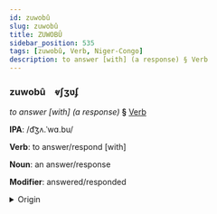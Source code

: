 ```yaml
---
id: zuwobû
slug: zuwobû
title: ZUWOBÛ
sidebar_position: 535
tags: [zuwobû, Verb, Niger-Congo]
description: to answer [with] (a response) § Verb
---
```


### zuwobû&emsp;<span kind="abugida">ⱴʃʒʋʄ</span>

*to answer [with] (a response)* **§** [Verb](../../tags/Verb)

**IPA**: /d͡ʒʌ.ˈwɑ.bu/

**Verb**: to answer/respond [with]

**Noun**: an answer/response

**Modifier**: answered/responded

<details>
    <summary>Origin</summary>
    Swahili jawabu /d͡ʒa'wa.bu/<br/>
    <em>Niger-Congo Language Family</em>
</details>